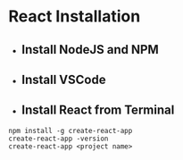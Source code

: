 # React Installation

*   <h2>Install NodeJS and NPM</h2>
*   <h2>Install VSCode</h2>
*   <h2>Install React from Terminal</h2>
```
npm install -g create-react-app
create-react-app -version
create-react-app <project name>
```